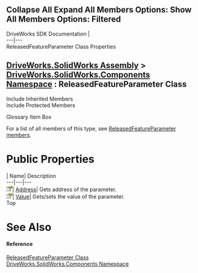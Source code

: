        

 Collapse All Expand All  Members Options: Show All  Members Options: Filtered   
---  
DriveWorks SDK Documentation  |   
---|---  
ReleasedFeatureParameter Class Properties   
  
[DriveWorks.SolidWorks Assembly](topic13342.md) > [DriveWorks.SolidWorks.Components Namespace](topic13925.md) : ReleasedFeatureParameter Class  
---  
  
Include Inherited Members    
Include Protected Members    


Glossary Item Box

For a list of all members of this type, see [ReleasedFeatureParameter members](topic14904.md).

# Public Properties

| Name| Description  
---|---|---  
![Public Property](dotnetimages/publicProperty.gif)| [Address](topic14909.md)| Gets address of the parameter.   
![Public Property](dotnetimages/publicProperty.gif)| [Value](topic14910.md)| Gets/sets the value of the parameter.   
Top

# See Also

#### Reference

[ReleasedFeatureParameter Class](topic14903.md)   
[DriveWorks.SolidWorks.Components Namespace](topic13925.md)


